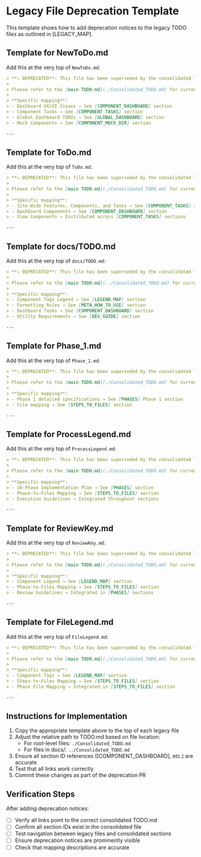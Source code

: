# Legacy File Deprecation Template

This template shows how to add deprecation notices to the legacy TODO files as outlined in [LEGACY_MAP].

## Template for NewToDo.md

Add this at the very top of `NewToDo.md`:

```markdown
> **⚠️ DEPRECATED**: This file has been superseded by the consolidated TODO.md in the project root.
> 
> Please refer to the [main TODO.md](./Consolidated_TODO.md) for current tasks and documentation.
> 
> **Specific mapping**:
> - Dashboard UX/UI Issues → See [COMPONENT_DASHBOARD] section
> - Component Tasks → See [COMPONENT_TASKS] section  
> - Global Dashboard TODOs → See [GLOBAL_DASHBOARD] section
> - Mock Components → See [COMPONENT_MOCK_DIR] section

---
```

## Template for ToDo.md

Add this at the very top of `ToDo.md`:

```markdown
> **⚠️ DEPRECATED**: This file has been superseded by the consolidated TODO.md in the project root.
> 
> Please refer to the [main TODO.md](./Consolidated_TODO.md) for current tasks and documentation.
> 
> **Specific mapping**:
> - Site-Wide Features, Components, and Tasks → See [COMPONENT_TASKS] section
> - Dashboard Components → See [COMPONENT_DASHBOARD] section
> - View Components → Distributed across [COMPONENT_TASKS] sections

---
```

## Template for docs/TODO.md

Add this at the very top of `docs/TODO.md`:

```markdown
> **⚠️ DEPRECATED**: This file has been superseded by the consolidated TODO.md in the project root.
> 
> Please refer to the [main TODO.md](../Consolidated_TODO.md) for current tasks and documentation.
> 
> **Specific mapping**:
> - Component Tags Legend → See [LEGEND_MAP] section
> - Formatting Rules → See [META_HOW_TO_USE] section
> - Dashboard Tasks → See [COMPONENT_DASHBOARD] section
> - Utility Requirements → See [DEV_GUIDE] section

---
```

## Template for Phase_1.md

Add this at the very top of `Phase_1.md`:

```markdown
> **⚠️ DEPRECATED**: This file has been superseded by the consolidated TODO.md in the project root.
> 
> Please refer to the [main TODO.md](./Consolidated_TODO.md) for current tasks and documentation.
> 
> **Specific mapping**:
> - Phase 1 detailed specifications → See [PHASES] Phase 1 section
> - File mapping → See [STEPS_TO_FILES] section

---
```

## Template for ProcessLegend.md

Add this at the very top of `ProcessLegend.md`:

```markdown
> **⚠️ DEPRECATED**: This file has been superseded by the consolidated TODO.md in the project root.
> 
> Please refer to the [main TODO.md](./Consolidated_TODO.md) for current tasks and documentation.
> 
> **Specific mapping**:
> - 10-Phase Implementation Plan → See [PHASES] section
> - Phase-to-Files Mapping → See [STEPS_TO_FILES] section
> - Execution Guidelines → Integrated throughout sections

---
```

## Template for ReviewKey.md

Add this at the very top of `ReviewKey.md`:

```markdown
> **⚠️ DEPRECATED**: This file has been superseded by the consolidated TODO.md in the project root.
> 
> Please refer to the [main TODO.md](./Consolidated_TODO.md) for current tasks and documentation.
> 
> **Specific mapping**:
> - Component Legend → See [LEGEND_MAP] section
> - Phase-to-Files Mapping → See [STEPS_TO_FILES] section
> - Review Guidelines → Integrated in [PHASES] sections

---
```

## Template for FileLegend.md

Add this at the very top of `FileLegend.md`:

```markdown
> **⚠️ DEPRECATED**: This file has been superseded by the consolidated TODO.md in the project root.
> 
> Please refer to the [main TODO.md](./Consolidated_TODO.md) for current tasks and documentation.
> 
> **Specific mapping**:
> - Component Tags → See [LEGEND_MAP] section
> - Steps-to-Files Mapping → See [STEPS_TO_FILES] section
> - Phase File Mapping → Integrated in [STEPS_TO_FILES] section

---
```

## Instructions for Implementation

1. Copy the appropriate template above to the top of each legacy file
2. Adjust the relative path to TODO.md based on file location:
   - For root-level files: `./Consolidated_TODO.md` 
   - For files in docs/: `../Consolidated_TODO.md`
3. Ensure all section ID references ([COMPONENT_DASHBOARD], etc.) are accurate
4. Test that all links work correctly
5. Commit these changes as part of the deprecation PR

## Verification Steps

After adding deprecation notices:

- [ ] Verify all links point to the correct consolidated TODO.md
- [ ] Confirm all section IDs exist in the consolidated file
- [ ] Test navigation between legacy files and consolidated sections
- [ ] Ensure deprecation notices are prominently visible
- [ ] Check that mapping descriptions are accurate

